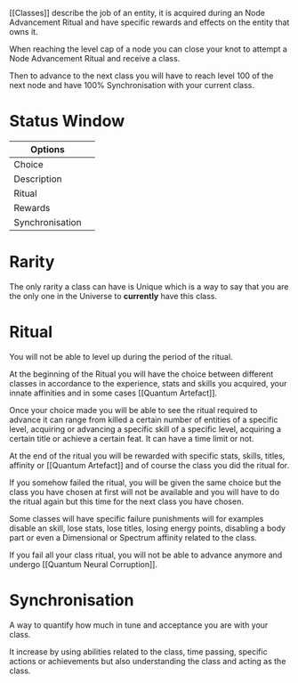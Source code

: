 [[Classes]] describe the job of an entity, it is acquired during an Node Advancement Ritual and have specific rewards and effects on the entity that owns it.

When reaching the level cap of a node you can close your knot to attempt a Node Advancement Ritual and receive a class.

Then to advance to the next class you will have to reach level 100 of the next node and have 100% Synchronisation with your current class.
# Status Window

| Options         |     |
| --------------- | --- |
| Choice          |     |
| Description     |     |
| Ritual          |     |
| Rewards         |     |
| Synchronisation |     |
# Rarity

The only rarity a class can have is Unique which is a way to say that you are the only one in the Universe to **currently** have this class.

# Ritual

You will not be able to level up during the period of the ritual.

At the beginning of the Ritual you will have the choice between different classes in accordance to the experience, stats and skills you acquired, your innate affinities and in some cases [[Quantum Artefact]].

Once your choice made you will be able to see the ritual required to advance it can range from killed a certain number of entities of a specific level, acquiring or advancing a specific skill of a specific level, acquiring a certain title or achieve a certain feat. It can have a time limit or not.

At the end of the ritual you will be rewarded with specific stats, skills, titles, affinity or [[Quantum Artefact]] and of course the class you did the ritual for.

If you somehow failed the ritual, you will be given the same choice but the class you have chosen at first will not be available and you will have to do the ritual again but this time for the next class you have chosen.

Some classes will have specific failure punishments will for examples disable an skill, lose stats, lose titles, losing energy points, disabling a body part or even a Dimensional or Spectrum affinity related to the class.

If you fail all your class ritual, you will not be able to advance anymore and undergo [[Quantum Neural Corruption]].

# Synchronisation

A way to quantify how much in tune and acceptance you are with your class.

It increase by using abilities related to the class, time passing, specific actions or achievements but also understanding the class and acting as the class.